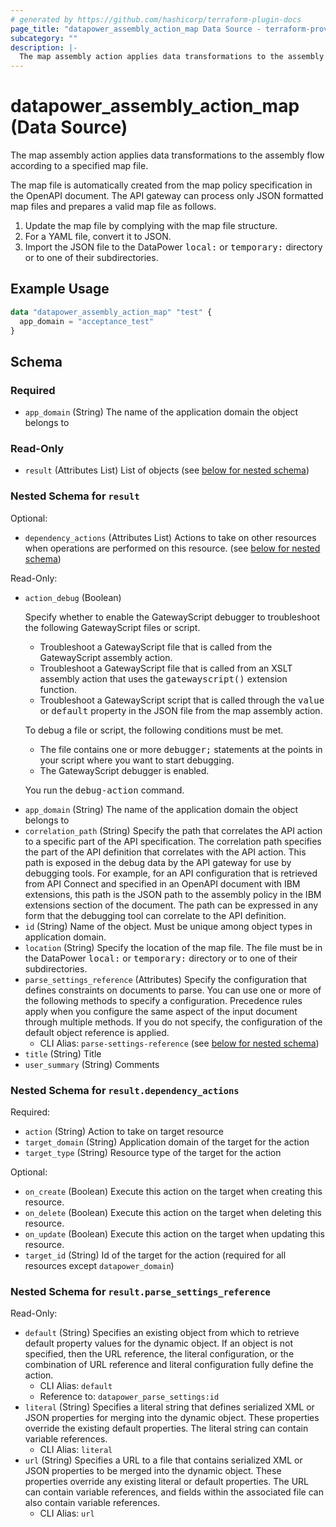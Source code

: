 ```yaml
---
# generated by https://github.com/hashicorp/terraform-plugin-docs
page_title: "datapower_assembly_action_map Data Source - terraform-provider-datapower"
subcategory: ""
description: |-
  The map assembly action applies data transformations to the assembly flow according to a specified map file. The map file is automatically created from the map policy specification in the OpenAPI document. The API gateway can process only JSON formatted map files and prepares a valid map file as follows.Update the map file by complying with the map file structure.For a YAML file, convert it to JSON.Import the JSON file to the DataPower local: or temporary: directory or to one of their subdirectories.
---
```


# datapower_assembly_action_map (Data Source)

The map assembly action applies data transformations to the assembly flow according to a specified map file. <p>The map file is automatically created from the map policy specification in the OpenAPI document. The API gateway can process only JSON formatted map files and prepares a valid map file as follows.</p><ol><li>Update the map file by complying with the map file structure.</li><li>For a YAML file, convert it to JSON.</li><li>Import the JSON file to the DataPower <tt>local:</tt> or <tt>temporary:</tt> directory or to one of their subdirectories.</li></ol>

## Example Usage

```terraform
data "datapower_assembly_action_map" "test" {
  app_domain = "acceptance_test"
}
```

<!-- schema generated by tfplugindocs -->
## Schema

### Required

- `app_domain` (String) The name of the application domain the object belongs to

### Read-Only

- `result` (Attributes List) List of objects (see [below for nested schema](#nestedatt--result))

<a id="nestedatt--result"></a>
### Nested Schema for `result`

Optional:

- `dependency_actions` (Attributes List) Actions to take on other resources when operations are performed on this resource. (see [below for nested schema](#nestedatt--result--dependency_actions))

Read-Only:

- `action_debug` (Boolean) <p>Specify whether to enable the GatewayScript debugger to troubleshoot the following GatewayScript files or script.</p><ul><li>Troubleshoot a GatewayScript file that is called from the GatewayScript assembly action.</li><li>Troubleshoot a GatewayScript file that is called from an XSLT assembly action that uses the <tt>gatewayscript()</tt> extension function.</li><li>Troubleshoot a GatewayScript script that is called through the <tt>value</tt> or <tt>default</tt> property in the JSON file from the map assembly action.</li></ul><p>To debug a file or script, the following conditions must be met.</p><ul><li>The file contains one or more <tt>debugger;</tt> statements at the points in your script where you want to start debugging.</li><li>The GatewayScript debugger is enabled.</li></ul><p>You run the <tt>debug-action</tt> command.</p>
- `app_domain` (String) The name of the application domain the object belongs to
- `correlation_path` (String) Specify the path that correlates the API action to a specific part of the API specification. The correlation path specifies the part of the API definition that correlates with the API action. This path is exposed in the debug data by the API gateway for use by debugging tools. For example, for an API configuration that is retrieved from API Connect and specified in an OpenAPI document with IBM extensions, this path is the JSON path to the assembly policy in the IBM extensions section of the document. The path can be expressed in any form that the debugging tool can correlate to the API definition.
- `id` (String) Name of the object. Must be unique among object types in application domain.
- `location` (String) Specify the location of the map file. The file must be in the DataPower <tt>local:</tt> or <tt>temporary:</tt> directory or to one of their subdirectories.
- `parse_settings_reference` (Attributes) Specify the configuration that defines constraints on documents to parse. You can use one or more of the following methods to specify a configuration. Precedence rules apply when you configure the same aspect of the input document through multiple methods. If you do not specify, the configuration of the default object reference is applied.
  - CLI Alias: `parse-settings-reference` (see [below for nested schema](#nestedatt--result--parse_settings_reference))
- `title` (String) Title
- `user_summary` (String) Comments

<a id="nestedatt--result--dependency_actions"></a>
### Nested Schema for `result.dependency_actions`

Required:

- `action` (String) Action to take on target resource
- `target_domain` (String) Application domain of the target for the action
- `target_type` (String) Resource type of the target for the action

Optional:

- `on_create` (Boolean) Execute this action on the target when creating this resource.
- `on_delete` (Boolean) Execute this action on the target when deleting this resource.
- `on_update` (Boolean) Execute this action on the target when updating this resource.
- `target_id` (String) Id of the target for the action (required for all resources except `datapower_domain`)


<a id="nestedatt--result--parse_settings_reference"></a>
### Nested Schema for `result.parse_settings_reference`

Read-Only:

- `default` (String) Specifies an existing object from which to retrieve default property values for the dynamic object. If an object is not specified, then the URL reference, the literal configuration, or the combination of URL reference and literal configuration fully define the action.
  - CLI Alias: `default`
  - Reference to: `datapower_parse_settings:id`
- `literal` (String) Specifies a literal string that defines serialized XML or JSON properties for merging into the dynamic object. These properties override the existing default properties. The literal string can contain variable references.
  - CLI Alias: `literal`
- `url` (String) Specifies a URL to a file that contains serialized XML or JSON properties to be merged into the dynamic object. These properties override any existing literal or default properties. The URL can contain variable references, and fields within the associated file can also contain variable references.
  - CLI Alias: `url`
